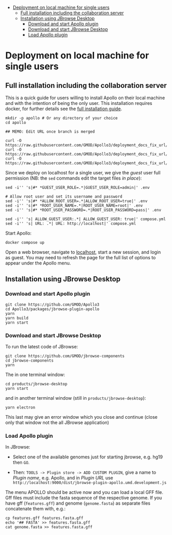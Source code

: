 <!-- vim-markdown-toc GFM -->

* [Deployment on local machine for single users](#deployment-on-local-machine-for-single-users)
    * [Full installation including the collaboration server](#full-installation-including-the-collaboration-server)
    * [Installation using JBrowse Desktop](#installation-using-jbrowse-desktop)
        * [Download and start Apollo plugin](#download-and-start-apollo-plugin)
        * [Download and start JBrowse Desktop](#download-and-start-jbrowse-desktop)
        * [Load Apollo plugin](#load-apollo-plugin)

<!-- vim-markdown-toc -->

# Deployment on local machine for single users

## Full installation including the collaboration server

This is a quick guide for users willing to install Apollo on their local
machine and with the intention of being the only user. This installation
requires docker, for further details see the [full installation
guide](deployment.md).

```
mkdir -p apollo # Or any directory of your choice
cd apollo

## MEMO: Edit URL once branch is merged

curl -O https://raw.githubusercontent.com/GMOD/Apollo3/deployment_docs_fix_url/docs/deployment/compose.yml
curl -O https://raw.githubusercontent.com/GMOD/Apollo3/deployment_docs_fix_url/docs/deployment/Dockerfile
curl -O https://raw.githubusercontent.com/GMOD/Apollo3/deployment_docs_fix_url/docs/deployment/.env
```

Since we deploy on localhost for a single user, we give the *guest* user full
permission (NB: the `sed` commands edit the target files *in place*):

```
sed -i'' 's|#* *GUEST_USER_ROLE=.*|GUEST_USER_ROLE=admin|' .env

# Allow root user and set its username and password
sed -i'' 's|#* *ALLOW_ROOT_USER=.*|ALLOW_ROOT_USER=true|' .env
sed -i'' 's|#* *ROOT_USER_NAME=.*|ROOT_USER_NAME=root|' .env
sed -i'' 's|#* *ROOT_USER_PASSWORD=.*|ROOT_USER_PASSWORD=pass|' .env

sed -i'' 's| ALLOW_GUEST_USER:.*| ALLOW_GUEST_USER: true|' compose.yml
sed -i'' 's| URL: .*| URL: http://localhost|' compose.yml
```

Start Apollo:

```
docker compose up
```

Open a web browser, navigate to [localhost](http://localhost), start a new
session, and login as guest. You may need to refresh the page for the full list
of options to appear under the Apollo menu.

## Installation using JBrowse Desktop

### Download and start Apollo plugin

```
git clone https://github.com/GMOD/Apollo3
cd Apollo3/packages/jbrowse-plugin-apollo 
yarn
yarn build
yarn start
```

### Download and start JBrowse Desktop

To run the latest code of JBrowse:

```
git clone https://github.com/GMOD/jbrowse-components
cd jbrowse-components
yarn
```

The in one terminal window:

```
cd products/jbrowse-desktop
yarn start
```

and in another terminal window (still in `products/jbrowse-desktop`):

```
yarn electron
```

This last may give an error window which you close and continue (close only
that window not the all JBrowse application)

### Load Apollo plugin

In JBrowse:

* Select one of the available genomes just for starting jbrowse, e.g. hg19 then `GO`. 

* Then: `TOOLS -> Plugin store -> ADD CUSTOM PLUGIN`, give a name to *Plugin
name*, e.g. Apollo, and in *Plugin URL* use
`http://localhost:9000/dist/jbrowse-plugin-apollo.umd.development.js`

The menu APOLLO should be active now and you can load a local GFF file. Gff files must include the fasta sequence of the respective genome. If you have gff (`features.gff`) and genome (`genome.fasta`) as separate files concatenate them with, e.g.:

```
cp features.gff features.fasta.gff
echo '## FASTA' >> features.fasta.gff
cat genome.fasta >> features.fasta.gff
```
